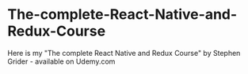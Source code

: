 # The-complete-React-Native-and-Redux-Course
Here is my "The complete React Native and Redux Course" by Stephen Grider - available on Udemy.com
